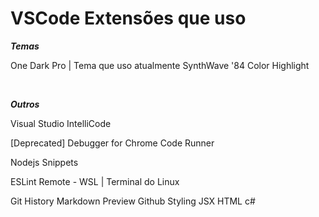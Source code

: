 # VSCode Extensões que uso <br>

***Temas*** <br>

One Dark Pro | Tema que uso atualmente
SynthWave '84
Color Highlight

<br>

***Outros*** <br>

Visual Studio IntelliCode

[Deprecated] Debugger for Chrome
Code Runner

Nodejs Snippets

ESLint
Remote - WSL | Terminal do Linux

Git History
Markdown Preview Github Styling
JSX HTML <tags/>
c#

